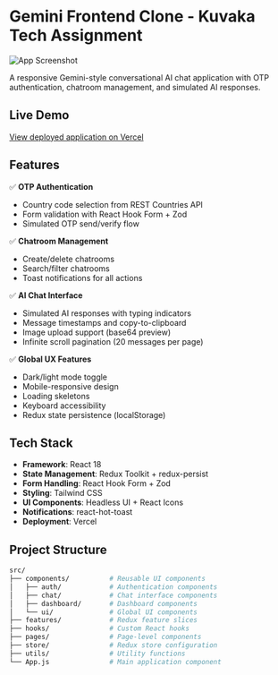 # Gemini Frontend Clone - Kuvaka Tech Assignment

![App Screenshot](/screenshots/app-preview.png) 

A responsive Gemini-style conversational AI chat application with OTP authentication, chatroom management, and simulated AI responses.

## Live Demo

[View deployed application on Vercel](https://gemini-frontend-clone-five.vercel.app/login) 

## Features

✅ **OTP Authentication**  
- Country code selection from REST Countries API  
- Form validation with React Hook Form + Zod  
- Simulated OTP send/verify flow  

✅ **Chatroom Management**  
- Create/delete chatrooms  
- Search/filter chatrooms  
- Toast notifications for all actions  

✅ **AI Chat Interface**  
- Simulated AI responses with typing indicators  
- Message timestamps and copy-to-clipboard  
- Image upload support (base64 preview)  
- Infinite scroll pagination (20 messages per page)  

✅ **Global UX Features**  
- Dark/light mode toggle  
- Mobile-responsive design  
- Loading skeletons  
- Keyboard accessibility  
- Redux state persistence (localStorage)  

## Tech Stack

- **Framework**: React 18  
- **State Management**: Redux Toolkit + redux-persist  
- **Form Handling**: React Hook Form + Zod  
- **Styling**: Tailwind CSS  
- **UI Components**: Headless UI + React Icons  
- **Notifications**: react-hot-toast  
- **Deployment**: Vercel  

## Project Structure

```bash
src/
├── components/          # Reusable UI components
│   ├── auth/            # Authentication components
│   ├── chat/            # Chat interface components
│   ├── dashboard/       # Dashboard components
│   └── ui/              # Global UI components
├── features/            # Redux feature slices
├── hooks/               # Custom React hooks
├── pages/               # Page-level components
├── store/               # Redux store configuration
├── utils/               # Utility functions
└── App.js               # Main application component
